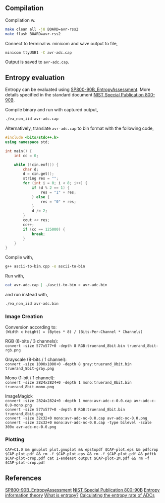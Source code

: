 ## Compilation

Compilation w.
```sh
make clean all -j8 BOARD=avr-rss2
make flash BOARD=avr-rss2
```

Connect to terminal w. minicom and save output to file,
```sh
minicom ttyUSB1 -C avr-adc.cap
```
Output is saved to `avr-adc.cap`.

## Entropy evaluation
Entropy can be evaluated using [SP800-90B_EntropyAssessment](https://github.com/usnistgov/SP800-90B_EntropyAssessment). More details specified in the standard document [NIST Special Publication 800-90B](https://nvlpubs.nist.gov/nistpubs/SpecialPublications/NIST.SP.800-90B.pdf).

Compile binary and run with captured output,
```sh
./ea_non_iid avr-adc.cap
```

Alternatively, translate `avr-adc.cap` to bin format with the following code,
```cpp
#include <bits/stdc++.h>
using namespace std;

int main() {
    int cc = 0;

    while (!cin.eof()) {
        char d;
        d = cin.get();
        string res = "";
        for (int i = 0; i < 8; i++) {
            if (d % 2 == 1) {
                res = "1" + res;
            } else {
                res = "0" + res;
            }
            d /= 2;
        }
        cout << res;
        cc++;
        if (cc == 125000) {
            break;
        }
    }
}
```

Compile with,
```sh
g++ ascii-to-bin.cpp -o ascii-to-bin
```

Run with,
```sh
cat avr-adc.cap | ./ascii-to-bin > avr-adc.bin
```

and run instead with,
```sh
./ea_non_iid avr-adc.bin
```

### Image Creation
Conversion according to:  
`(Width x Height) = (Bytes * 8) / (Bits-Per-Channel * Channels)`  

RGB (8-bits / 3 channels):  
`convert -size 577x577+0 -depth 8 RGB:truerand_8bit.bin truerand_8bit-rgb.png`  

Grayscale (8-bits / 1 channel):  
`convert -size 1000x1000+0 -depth 8 gray:truerand_8bit.bin truerand_8bit-gray.png` 

Mono (1-bit / 1 channel):  
`convert -size 2824x2824+0 -depth 1 mono:truerand_8bit.bin truerand_8bit-mono.png`


ImageMagick  
`convert -size 2824x2824+0 -depth 1 mono:avr-adc-c-0.0.cap avr-adc-c-0.0-mono.png`  
`convert -size 577x577+0 -depth 8 RGB:truerand_8bit.bin truerand_8bit.png`  
`convert -size 32x32+0 mono:avr-adc-nc-0.0.cap avr-adc-nc-0.0.png`  
`convert -size 32x32+0 mono:avr-adc-nc-0.0.cap -type bilevel -scale 300x avr-adc-nc-0.0.png`  

### Plotting
`CAP=C1.0 && gnuplot plot.gnuplot && epstopdf $CAP-plot.eps && pdfcrop $CAP-plot.pdf && rm -f $CAP-plot.eps && rm -f $CAP-plot.pdf && pdftk $CAP-plot-crop.pdf cat 1-endeast output $CAP-plot-1M.pdf && rm -f $CAP-plot-crop.pdf`

## References
[SP800-90B_EntropyAssessment](https://github.com/usnistgov/SP800-90B_EntropyAssessment)
[NIST Special Publication 800-90B](https://nvlpubs.nist.gov/nistpubs/SpecialPublications/NIST.SP.800-90B.pdf)
[Entropy information theory](https://en.wikipedia.org/wiki/Entropy_(information_theory))
[What is entropy?](https://crypto.stackexchange.com/questions/378/what-is-entropy)
[Calculating the entropy rate of ADCs](https://electronics.stackexchange.com/questions/404590/calculating-the-entropy-rate-of-adcs)
